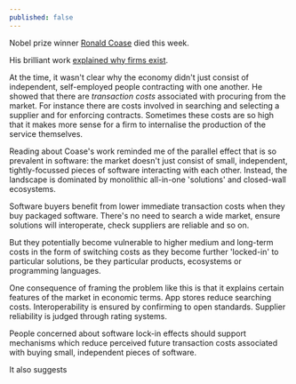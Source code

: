 ```yaml
---
published: false
---
```


Nobel prize winner [Ronald Coase](http://en.wikipedia.org/wiki/Ronald_Coase) died this week.

His brilliant work [explained why firms exist](http://www.economist.com/news/leaders/21584985-anyone-who-cares-about-capitalism-and-economics-should-mourn-death-ronald-coase-man). 

At the time, it wasn't clear why the economy didn't just consist of independent, self-employed people contracting with one another. He showed that there are _transaction costs_ associated with procuring from the market. For instance there are costs involved in searching and selecting a supplier and for enforcing contracts. Sometimes these costs are so high that it makes more sense for a firm to internalise the production of the service themselves.

Reading about Coase's work reminded me of the parallel effect that is so prevalent in software: the market doesn't just consist of small, independent, tightly-focussed pieces of software interacting with each other. Instead, the landscape is dominated by monolithic all-in-one 'solutions' and closed-wall ecosystems.

Software buyers benefit from lower immediate transaction costs when they buy packaged software. There's no need to search a wide market, ensure solutions will interoperate, check suppliers are reliable and so on.

But they potentially become vulnerable to higher medium and long-term costs in the form of switching costs as they become further 'locked-in' to particular solutions, be they particular products, ecosystems or programming languages.

One consequence of framing the problem like this is that it explains certain features of the market in economic terms. App stores reduce searching costs. Interoperability is ensured by confirming to open standards. Supplier reliability is judged through rating systems.  

People concerned about software lock-in effects should support mechanisms which reduce perceived future transaction costs associated with buying small, independent pieces of software.

It also suggests 